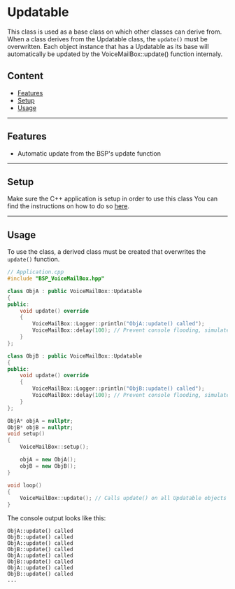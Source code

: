 # Updatable
This class is used as a base class on which other classes can derive from.
When a class derives from the Updatable class, the `update()` must be overwritten.
Each object instance that has a Updatable as its base will automatically be updated by the VoiceMailBox::update() function internaly.

## Content
- [Features](#features)
- [Setup](#setup)
- [Usage](#usage)

---
## Features
- Automatic update from the BSP's update function


---
## Setup    
Make sure the C++ application is setup in order to use this class
You can find the instructions on how to do so [here](CppFromC.md).

---
## Usage
To use the class, a derived class must be created that overwrites the `update()` function.



``` C++ 
// Application.cpp
#include "BSP_VoiceMailBox.hpp"

class ObjA : public VoiceMailBox::Updatable
{
public:
    void update() override
    {
        VoiceMailBox::Logger::println("ObjA::update() called");
        VoiceMailBox::delay(100); // Prevent console flooding, simulate some work being done
    }
};

class ObjB : public VoiceMailBox::Updatable
{
public:
    void update() override
    {
        VoiceMailBox::Logger::println("ObjB::update() called");
        VoiceMailBox::delay(100); // Prevent console flooding, simulate some work being done
    }
};

ObjA* objA = nullptr;
ObjB* objB = nullptr;
void setup()
{
    VoiceMailBox::setup();

    objA = new ObjA();
    objB = new ObjB();
}

void loop()
{
    VoiceMailBox::update(); // Calls update() on all Updatable objects
}
```

The console output looks like this:
```
ObjA::update() called
ObjB::update() called
ObjA::update() called
ObjB::update() called
ObjA::update() called
ObjB::update() called
ObjA::update() called
ObjB::update() called
...
```
